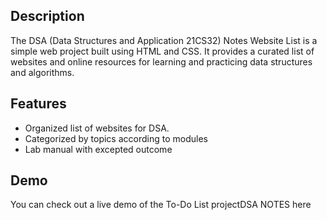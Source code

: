 <h2>Description</h2>
The DSA (Data Structures and Application 21CS32) Notes Website List is a simple web project built using HTML and CSS. It provides a curated list of websites and online resources for learning and practicing data structures and algorithms.
<h2>Features</h2>
<ul>
<li>Organized list of websites for DSA.</li>
<li>Categorized by topics according to modules</li>
<li>Lab manual with excepted outcome</li>
</ul>
<h2>Demo</h2>
You can check out a live demo of the To-Do List project<a href="http://thrishikshetty.github.io/dsa-notes/" ></a>DSA NOTES</a> here

